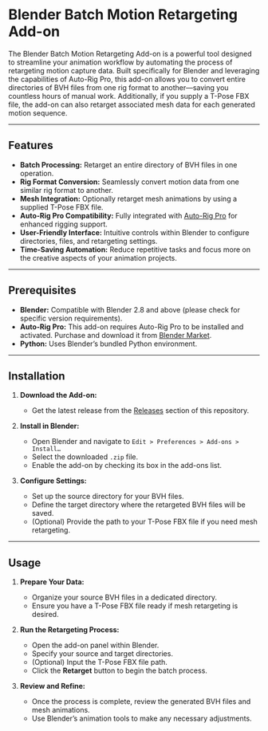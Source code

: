 # Blender Batch Motion Retargeting Add-on

The Blender Batch Motion Retargeting Add-on is a powerful tool designed to streamline your animation workflow by automating the process of retargeting motion capture data. Built specifically for Blender and leveraging the capabilities of Auto-Rig Pro, this add-on allows you to convert entire directories of BVH files from one rig format to another—saving you countless hours of manual work. Additionally, if you supply a T-Pose FBX file, the add-on can also retarget associated mesh data for each generated motion sequence.

---

## Features

- **Batch Processing:** Retarget an entire directory of BVH files in one operation.
- **Rig Format Conversion:** Seamlessly convert motion data from one similar rig format to another.
- **Mesh Integration:** Optionally retarget mesh animations by using a supplied T-Pose FBX file.
- **Auto-Rig Pro Compatibility:** Fully integrated with [Auto-Rig Pro](https://blendermarket.com/products/auto-rig-pro) for enhanced rigging support.
- **User-Friendly Interface:** Intuitive controls within Blender to configure directories, files, and retargeting settings.
- **Time-Saving Automation:** Reduce repetitive tasks and focus more on the creative aspects of your animation projects.

---

## Prerequisites

- **Blender:** Compatible with Blender 2.8 and above (please check for specific version requirements).
- **Auto-Rig Pro:** This add-on requires Auto-Rig Pro to be installed and activated. Purchase and download it from [Blender Market](https://blendermarket.com/products/auto-rig-pro).
- **Python:** Uses Blender’s bundled Python environment.

---

## Installation

1. **Download the Add-on:**
   - Get the latest release from the [Releases](#) section of this repository.

2. **Install in Blender:**
   - Open Blender and navigate to `Edit > Preferences > Add-ons > Install…`
   - Select the downloaded `.zip` file.
   - Enable the add-on by checking its box in the add-ons list.

3. **Configure Settings:**
   - Set up the source directory for your BVH files.
   - Define the target directory where the retargeted BVH files will be saved.
   - (Optional) Provide the path to your T-Pose FBX file if you need mesh retargeting.

---

## Usage

1. **Prepare Your Data:**
   - Organize your source BVH files in a dedicated directory.
   - Ensure you have a T-Pose FBX file ready if mesh retargeting is desired.

2. **Run the Retargeting Process:**
   - Open the add-on panel within Blender.
   - Specify your source and target directories.
   - (Optional) Input the T-Pose FBX file path.
   - Click the **Retarget** button to begin the batch process.

3. **Review and Refine:**
   - Once the process is complete, review the generated BVH files and mesh animations.
   - Use Blender’s animation tools to make any necessary adjustments.

